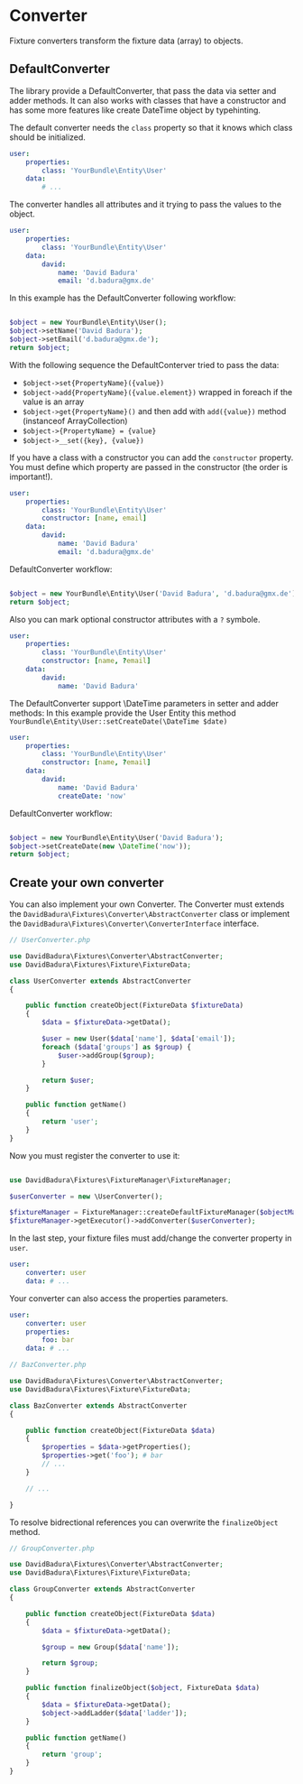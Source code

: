 Converter
=========

Fixture converters transform the fixture data (array) to objects.

DefaultConverter
----------------

The library provide a DefaultConverter, that pass the data via setter and adder methods.
It can also works with classes that have a constructor and has some more features like create DateTime object by typehinting.

The default converter needs the `class` property so that it knows which class should be initialized.

``` yaml
user:
    properties:
        class: 'YourBundle\Entity\User'
    data:
        # ...
```

The converter handles all attributes and it trying to pass the values to the object.

``` yaml
user:
    properties:
        class: 'YourBundle\Entity\User'
    data:
        david:
            name: 'David Badura'
            email: 'd.badura@gmx.de'
```

In this example has the DefaultConverter following workflow:

``` php

$object = new YourBundle\Entity\User();
$object->setName('David Badura');
$object->setEmail('d.badura@gmx.de');
return $object;

```

With the following sequence the DefaultConterver tried to pass the data:

* `$object->set{PropertyName}({value})`
* `$object->add{PropertyName}({value.element})` wrapped in foreach if the value is an array
* `$object->get{PropertyName}()` and then add with `add({value})` method (instanceof ArrayCollection)
* `$object->{PropertyName} = {value}`
* `$object->__set({key}, {value})`

If you have a class with a constructor you can add the `constructor` property. You must define which property are passed in the constructor (the order is important!).

``` yaml
user:
    properties:
        class: 'YourBundle\Entity\User'
        constructor: [name, email]
    data:
        david:
            name: 'David Badura'
            email: 'd.badura@gmx.de'
```

DefaultConverter workflow:

``` php

$object = new YourBundle\Entity\User('David Badura', 'd.badura@gmx.de');
return $object;

```

Also you can mark optional constructor attributes with a `?` symbole.

``` yaml
user:
    properties:
        class: 'YourBundle\Entity\User'
        constructor: [name, ?email]
    data:
        david:
            name: 'David Badura'
```

The DefaultConverter support \DateTime parameters in setter and adder methods:
In this example provide the User Entity this method `YourBundle\Entity\User::setCreateDate(\DateTime $date)`

``` yaml
user:
    properties:
        class: 'YourBundle\Entity\User'
        constructor: [name, ?email]
    data:
        david:
            name: 'David Badura'
            createDate: 'now'
```

DefaultConverter workflow:

``` php

$object = new YourBundle\Entity\User('David Badura');
$object->setCreateDate(new \DateTime('now'));
return $object;

```


Create your own converter
-------------------------

You can also implement your own Converter.
The Converter must extends the `DavidBadura\Fixtures\Converter\AbstractConverter` class
or implement the `DavidBadura\Fixtures\Converter\ConverterInterface` interface.

``` php
// UserConverter.php

use DavidBadura\Fixtures\Converter\AbstractConverter;
use DavidBadura\Fixtures\Fixture\FixtureData;

class UserConverter extends AbstractConverter
{

    public function createObject(FixtureData $fixtureData)
    {
        $data = $fixtureData->getData();

        $user = new User($data['name'], $data['email']);
        foreach ($data['groups'] as $group) {
            $user->addGroup($group);
        }

        return $user;
    }

    public function getName()
    {
        return 'user';
    }
}
```

Now you must register the converter to use it:

``` php

use DavidBadura\Fixtures\FixtureManager\FixtureManager;

$userConverter = new \UserConverter();

$fixtureManager = FixtureManager::createDefaultFixtureManager($objectManager);
$fixtureManager->getExecutor()->addConverter($userConverter);

```

In the last step, your fixture files must add/change the converter property in `user`.

``` yaml
user:
    converter: user
    data: # ...
```

Your converter can also access the properties parameters.

``` yaml
user:
    converter: user
    properties:
        foo: bar
    data: # ...
```

``` php
// BazConverter.php

use DavidBadura\Fixtures\Converter\AbstractConverter;
use DavidBadura\Fixtures\Fixture\FixtureData;

class BazConverter extends AbstractConverter
{

    public function createObject(FixtureData $data)
    {
        $properties = $data->getProperties();
        $properties->get('foo'); # bar
        // ...
    }

    // ...

}
```

To resolve bidrectional references you can overwrite the `finalizeObject` method.

``` php
// GroupConverter.php

use DavidBadura\Fixtures\Converter\AbstractConverter;
use DavidBadura\Fixtures\Fixture\FixtureData;

class GroupConverter extends AbstractConverter
{

    public function createObject(FixtureData $data)
    {
        $data = $fixtureData->getData();

        $group = new Group($data['name']);

        return $group;
    }

    public function finalizeObject($object, FixtureData $data)
    {
        $data = $fixtureData->getData();
        $object->addLadder($data['ladder']);
    }

    public function getName()
    {
        return 'group';
    }
}
```
